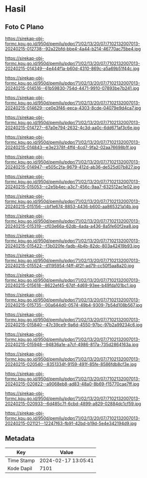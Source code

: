 # Hasil

## Foto C Plano

https://sirekap-obj-formc.kpu.go.id/950d/pemilu/pdpr/71/02/13/20/07/7102132007013-20240215-012738--92a22bfd-bbe4-4a44-b214-46770ac75be4.jpg

https://sirekap-obj-formc.kpu.go.id/950d/pemilu/pdpr/71/02/13/20/07/7102132007013-20240215-014349--4e444f1a-b60d-4310-869c-a5a69b51f44c.jpg

https://sirekap-obj-formc.kpu.go.id/950d/pemilu/pdpr/71/02/13/20/07/7102132007013-20240215-014516--61b59830-754d-4471-9910-07893be7b241.jpg

https://sirekap-obj-formc.kpu.go.id/950d/pemilu/pdpr/71/02/13/20/07/7102132007013-20240215-014629--ce0e3f46-eeca-4303-8cde-04079e9d4ca7.jpg

https://sirekap-obj-formc.kpu.go.id/950d/pemilu/pdpr/71/02/13/20/07/7102132007013-20240215-014727--67a0e794-2632-4c3d-aa0c-6dd671af3c6e.jpg

https://sirekap-obj-formc.kpu.go.id/950d/pemilu/pdpr/71/02/13/20/07/7102132007013-20240215-014843--e3e2378f-4ff4-4cd7-9fa2-02aa76698b1f.jpg

https://sirekap-obj-formc.kpu.go.id/950d/pemilu/pdpr/71/02/13/20/07/7102132007013-20240215-014947--e505c2fa-9679-412d-ab36-de525d07b827.jpg

https://sirekap-obj-formc.kpu.go.id/950d/pemilu/pdpr/71/02/13/20/07/7102132007013-20240215-015053--c2e5b4ec-a3c7-456c-9aa7-632512ac1e02.jpg

https://sirekap-obj-formc.kpu.go.id/950d/pemilu/pdpr/71/02/13/20/07/7102132007013-20240215-015156--cbf1e674-8853-4436-b600-aa865321a14b.jpg

https://sirekap-obj-formc.kpu.go.id/950d/pemilu/pdpr/71/02/13/20/07/7102132007013-20240215-015319--cf03e66a-62db-4ada-a436-8a5fe60f2ea8.jpg

https://sirekap-obj-formc.kpu.go.id/950d/pemilu/pdpr/71/02/13/20/07/7102132007013-20240215-015422--f3b020fe-fadb-4b4b-82dc-803a42419b93.jpg

https://sirekap-obj-formc.kpu.go.id/950d/pemilu/pdpr/71/02/13/20/07/7102132007013-20240215-015524--d1195954-f4ff-4f2f-ad79-cc50f5aa8a20.jpg

https://sirekap-obj-formc.kpu.go.id/950d/pemilu/pdpr/71/02/13/20/07/7102132007013-20240215-015618--8622ef45-67df-4d69-93ee-b49fda101bc1.jpg

https://sirekap-obj-formc.kpu.go.id/950d/pemilu/pdpr/71/02/13/20/07/7102132007013-20240215-015735--00a644d0-0574-49b4-9309-7b54d108b567.jpg

https://sirekap-obj-formc.kpu.go.id/950d/pemilu/pdpr/71/02/13/20/07/7102132007013-20240215-015840--47c39ce9-9a6d-4550-97bc-97b2a99234c6.jpg

https://sirekap-obj-formc.kpu.go.id/950d/pemilu/pdpr/71/02/13/20/07/7102132007013-20240215-015948--94836a1e-a7cf-4986-817a-735d2864163a.jpg

https://sirekap-obj-formc.kpu.go.id/950d/pemilu/pdpr/71/02/13/20/07/7102132007013-20240215-020540--8351334f-9159-491f-85fe-8586fdb8cf3e.jpg

https://sirekap-obj-formc.kpu.go.id/950d/pemilu/pdpr/71/02/13/20/07/7102132007013-20240215-020822--a9068eb8-ad83-48a0-8b69-f15770cae7ff.jpg

https://sirekap-obj-formc.kpu.go.id/950d/pemilu/pdpr/71/02/13/20/07/7102132007013-20240215-020933--6d485c7f-6cbd-4899-a829-02884dc1cf59.jpg

https://sirekap-obj-formc.kpu.go.id/950d/pemilu/pdpr/71/02/13/20/07/7102132007013-20240215-021121--12247f63-fb91-42bd-b19d-5e4e342194d9.jpg


## Metadata

| Key        | Value               |
| ---------- | ------------------- |
| Time Stamp | 2024-02-17 13:05:41 |
| Kode Dapil | 7101                |



